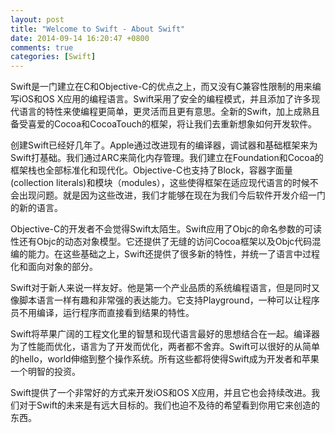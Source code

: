 ```yaml
---
layout: post
title: "Welcome to Swift - About Swift"
date: 2014-09-14 16:20:47 +0800
comments: true
categories: [Swift]
---
```


Swift是一门建立在C和Objective-C的优点之上，而又没有C兼容性限制的用来编写iOS和OS X应用的编程语言。Swift采用了安全的编程模式，并且添加了许多现代语言的特性来使编程更简单，更灵活而且更有意思。全新的Swift，加上成熟且备受喜爱的Cocoa和CocoaTouch的框架，将让我们去重新想象如何开发软件。

<!--more-->

创建Swift已经好几年了。Apple通过改进现有的编译器，调试器和基础框架来为Swift打基础。我们通过ARC来简化内存管理。我们建立在Foundation和Cocoa的框架栈也全部标准化和现代化。Objective-C也支持了Block，容器字面量(collection literals)和模块（modules），这些使得框架在适应现代语言的时候不会出现问题。就是因为这些改进，我们才能够在现在为我们今后软件开发介绍一门的新的语言。

Objective-C的开发者不会觉得Swift太陌生。Swift应用了Objc的命名参数的可读性还有Objc的动态对象模型。它还提供了无缝的访问Cocoa框架以及Objc代码混编的能力。在这些基础之上，Swift还提供了很多新的特性，并统一了语言中过程化和面向对象的部分。

Swift对于新人来说一样友好。他是第一个产业品质的系统编程语言，但是同时又像脚本语言一样有趣和非常强的表达能力。它支持Playground，一种可以让程序员不用编译，运行程序而直接看到结果的特性。

Swift将苹果广阔的工程文化里的智慧和现代语言最好的思想结合在一起。编译器为了性能而优化，语言为了开发而优化，两者都不舍弃。Swift可以很好的从简单的hello，world伸缩到整个操作系统。所有这些都将使得Swift成为开发者和苹果一个明智的投资。

Swift提供了一个非常好的方式来开发iOS和OS X应用，并且它也会持续改进。我们对于Swift的未来是有远大目标的。我们也迫不及待的希望看到你用它来创造的东西。



